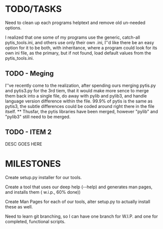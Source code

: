 
TODO/TASKS
==========

Need to clean up each programs helptext and remove old un-needed options.

I realized that one some of my programs use the generic, catch-all
pytis_tools.ini, and others use only their own .ini, I''d like there be an easy
option for it to be both, with inheritance, where a program could look for its
own ini file, as the primary, but if not found, load default values from the
pytis_tools.ini.


TODO - Meging
-------------

I''ve recently come to the realization, after spending ours merging pytis.py and
pytis3.py for the 3rd tiem, that it would make more sence to merge them back
into a single file, do away with pylib and pylib3, and handle language version
difference within the file.  99.9% of pytis is the same as pytis3, the subtle
differences could be coded around right there in the file itself.
	** Thusfar, the pytis libraries have been merged, however "pylib" and
	"pylib3" still need to be merged.

TODO - ITEM 2
-------------

DESC GOES HERE


MILESTONES
==========

Create setup.py installer for our tools.

Create a tool that uses our deep help (--help) and generates man pages, and
installs them ( w.i.p., 60% done)) 

Create Man Pages for each of our tools, alter setup.py to actually install
these as well.

Need to learn git branching, so I can have one branch for W.I.P. and one for
completed, functional scripts.


